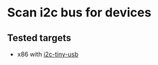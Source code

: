 # Scan i2c bus for devices

## Tested targets

* x86 with [i2c-tiny-usb](https://github.com/harbaum/I2C-Tiny-USB)
